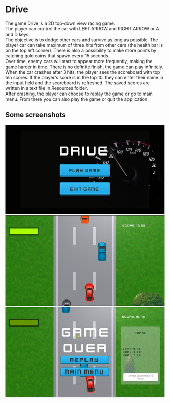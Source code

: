 # Drive

The game Drive is a 2D top-down view racing game.  
The player can control the car with LEFT ARROW and RIGHT ARROW or A and D keys.  
The objective is to dodge other cars and survive as long as possible. The player car can take maximum of three hits from other cars (the health bar is on the top left corner). There is also a possibility to make more points by catching gold coins that spawn every 15 seconds.  
Over time, enemy cars will start to appear more frequently, making the game harder in time. There is no definite finish, the game can play infinitely.  
When the car crashes after 3 hits, the player sees the scoreboard with top ten scores. If the player's score is in the top 10, they can enter their name in the input field and the scoreboard is refreshed. The saved scores are written in a text file in Resources folder.  
After crashing, the player can choose to replay the game or go to main menu. From there you can also play the game or quit the application.  

## Some screenshots
![MainMenu](https://raw.githubusercontent.com/liinaanette/Drive/master/screenshots/drive1.JPG)
![MainGame](https://raw.githubusercontent.com/liinaanette/Drive/master/screenshots/drive2.JPG)
![GameOver](https://raw.githubusercontent.com/liinaanette/Drive/master/screenshots/drive3.JPG)
